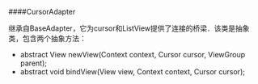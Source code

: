 ####CursorAdapter

继承自BaseAdapter，它为cursor和ListView提供了连接的桥梁．该类是抽象类，包含两个抽象方法：

* abstract View newView(Context context, Cursor cursor, ViewGroup parent);
* abstract void bindView(View view, Context context, Cursor cursor);
